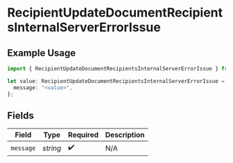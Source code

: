 # RecipientUpdateDocumentRecipientsInternalServerErrorIssue

## Example Usage

```typescript
import { RecipientUpdateDocumentRecipientsInternalServerErrorIssue } from "@documenso/sdk-typescript/models/errors";

let value: RecipientUpdateDocumentRecipientsInternalServerErrorIssue = {
  message: "<value>",
};
```

## Fields

| Field              | Type               | Required           | Description        |
| ------------------ | ------------------ | ------------------ | ------------------ |
| `message`          | *string*           | :heavy_check_mark: | N/A                |
